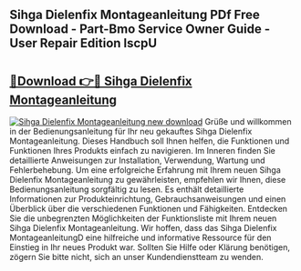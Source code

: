 ## Sihga Dielenfix Montageanleitung PDf Free Download - Part-Bmo Service Owner Guide - User Repair Edition lscpU

# <h2><a href="http://df6gn4.blite.top/?on=Sihga+Dielenfix+Montageanleitung">🔗Download 👉🔴 Sihga Dielenfix Montageanleitung</a></h2>

[![Sihga Dielenfix Montageanleitung new download](https://i.imgur.com/lujVjoI.png)](http://df6gn4.blite.top/?on=Sihga+Dielenfix+Montageanleitung)
Grüße und willkommen in der Bedienungsanleitung für Ihr neu gekauftes Sihga Dielenfix Montageanleitung. Dieses Handbuch soll Ihnen helfen, die Funktionen und Funktionen Ihres Produkts einfach zu navigieren. Im Inneren finden Sie detaillierte Anweisungen zur Installation, Verwendung, Wartung und Fehlerbehebung. Um eine erfolgreiche Erfahrung mit Ihrem neuen Sihga Dielenfix Montageanleitung zu gewährleisten, empfehlen wir Ihnen, diese Bedienungsanleitung sorgfältig zu lesen. Es enthält detaillierte Informationen zur Produkteinrichtung, Gebrauchsanweisungen und einen Überblick über die verschiedenen Funktionen und Fähigkeiten. Entdecken Sie die unbegrenzten Möglichkeiten der Funktionsliste mit Ihrem neuen Sihga Dielenfix Montageanleitung. Wir hoffen, dass das Sihga Dielenfix MontageanleitungD eine hilfreiche und informative Ressource für den Einstieg in Ihr neues Produkt war. Sollten Sie Hilfe oder Klärung benötigen, zögern Sie bitte nicht, sich an unser Kundendienstteam zu wenden.

